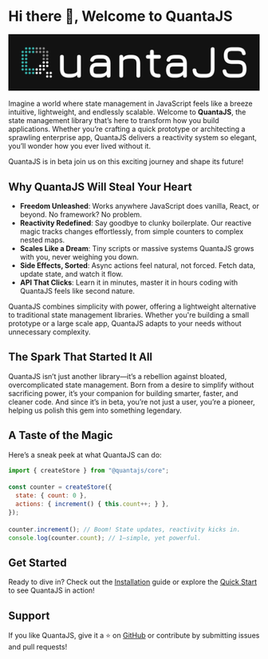 # Hi there 👋, Welcome to QuantaJS
![Logo](https://github.com/quanta-js/quanta/blob/master/assets/quantajs_banner.png?raw=true)

Imagine a world where state management in JavaScript feels like a breeze intuitive, lightweight, and endlessly scalable. Welcome to **QuantaJS**, the state management library that’s here to transform how you build applications. Whether you’re crafting a quick prototype or architecting a sprawling enterprise app, QuantaJS delivers a reactivity system so elegant, you’ll wonder how you ever lived without it.

<Callout type="info">
QuantaJS is in beta join us on this exciting journey and shape its future!
</Callout>

## Why QuantaJS Will Steal Your Heart

- **Freedom Unleashed**: Works anywhere JavaScript does vanilla, React, or beyond. No framework? No problem.
- **Reactivity Redefined**: Say goodbye to clunky boilerplate. Our reactive magic tracks changes effortlessly, from simple counters to complex nested maps.
- **Scales Like a Dream**: Tiny scripts or massive systems QuantaJS grows with you, never weighing you down.
- **Side Effects, Sorted**: Async actions feel natural, not forced. Fetch data, update state, and watch it flow.
- **API That Clicks**: Learn it in minutes, master it in hours coding with QuantaJS feels like second nature.

QuantaJS combines simplicity with power, offering a lightweight alternative to traditional state management libraries. Whether you're building a small prototype or a large scale app, QuantaJS adapts to your needs without unnecessary complexity.


## The Spark That Started It All

QuantaJS isn’t just another library—it’s a rebellion against bloated, overcomplicated state management. Born from a desire to simplify without sacrificing power, it’s your companion for building smarter, faster, and cleaner code. And since it’s in beta, you’re not just a user, you’re a pioneer, helping us polish this gem into something legendary.

## A Taste of the Magic

Here’s a sneak peek at what QuantaJS can do:

```javascript
import { createStore } from "@quantajs/core";

const counter = createStore({
  state: { count: 0 },
  actions: { increment() { this.count++; } },
});

counter.increment(); // Boom! State updates, reactivity kicks in.
console.log(counter.count); // 1—simple, yet powerful.
```

## Get Started

Ready to dive in? Check out the [Installation](https://www.quantajs.com/docs/getting-started/installation) guide or explore the [Quick Start](https://www.quantajs.com/docs/getting-started/quick-start) to see QuantaJS in action!

## Support

If you like QuantaJS, give it a ⭐ on [GitHub](https://github.com/quanta-js/quanta) or contribute by submitting issues and pull requests!
